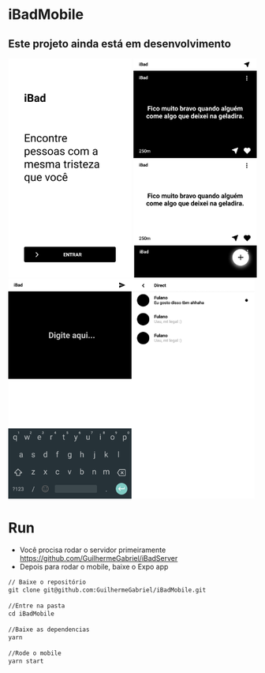 # iBadMobile
## Este projeto ainda está em desenvolvimento

<img src="./DOCS/Images/Start.png" width="250"/> <img src="./DOCS/Images/Home.png" width="250" /><img src="./DOCS/Images/AddPost.png" width="250" /><img src="./DOCS/Images/Directs.png" width="250"/>

# Run
- Você procisa rodar o servidor primeiramente https://github.com/GuilhermeGabriel/iBadServer
- Depois para rodar o mobile, baixe o Expo app

```
// Baixe o repositório
git clone git@github.com:GuilhermeGabriel/iBadMobile.git

//Entre na pasta
cd iBadMobile

//Baixe as dependencias
yarn

//Rode o mobile
yarn start
```
